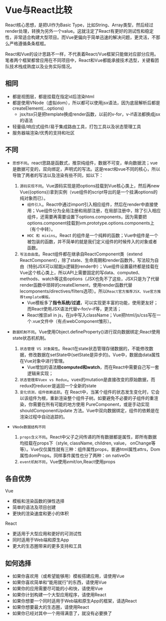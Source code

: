 # Vue与React比较
React核心思想，是把UI作为Basic Type，比如String、Array类型，然后经过render处理，转换为另外一个value。这就注定了React有更好的测试性和稳定性，非常适合构建大型项目。而Vue更偏向于简单迅速的解决问题，更灵活，不那么严格遵循条条框框。

React和Vue的设计思路不一样，不代表着React/Vue框架只能做对应部分应用。笔者两个框架都曾应用在不同项目中，React和Vue都能承接技术选型，关键看团队技术栈成熟度以及业务实际情况。

## 相同

* 都是视图层，都是挂载在指定id后渲染html
* 都是使用VNode（虚拟dom），所以都可以使用jsx语法，因为底层解析后都是createElement(...options)
    * jsx/tsx只是把template换成render函数，以前的v-for，v-if语法都换成jsx的语法
* 轻量级/响应式组件/易于集成路由工具，打包工具以及状态管理工具
* 服务器端渲染/优秀的支持和社区

## 不同

* `思想不同`。react思路是函数式，推崇纯组件，数据不可变，单向数据流；vue是数据可变的，双向绑定，声明式的写法。这是react和vue不同的核心，所以导致了两者的写法以及渲染有些不同，如以下：
    1. `源码实现不同`。Vue源码实现是把options挂载到Vue核心类上，然后再new Vue({options})拿到实例（vue组件的script导出的是一个挂满options的纯对象而已）。
        * `组件引入`。React中通过import引入相应组件，然后在render中直接使用；Vue组件分为全局注册和局部注册，在局部注册中，除了引入相应组件，还需要再需要设置下options.components，因为需要把options.component挂载到vm.prototype.options.components上（有个中转）。
        * `HOC 和 mixins`。React 的组件是一个纯粹的函数；Vue中组件是一个被包装的函数，并不简单的就是我们定义组件的时候传入的对象或者函数。
    2. `写法自由度`。React组件都在继承自ReactComponent类（extend ReactComponent），除了state、生命周期和render函数外，写法较为自由（特别JSX可以赋能js逻辑到render中）；Vue组件设置最终都是挂载在Vue这个核心类上，所以API上需要固定的写data、computed、methods、watch等这些options（JSX也免不了这些，JSX只是为了代替render函数中琐碎的createElement，使用render函数代替lecomponents/directives/filters选项）。所以`React官方推荐JSX、Vue官方推荐template模板。`
        * Vue模板多了**指令系统/过滤**，可以实现更丰富的功能，使用更友好；而React使用JSX语法代替v-for/v-if等，更灵活；
        * React推崇all in js，在js中写入className；Vue把html/js/css写在一个.vue文件中（有点webComponent雏形）。

* `数据机制不同`。Vue使用Object.defineProperty()进行双向数据绑定;React使用state状态机机制。
    1. `状态管理 VS 对象属性`。React在state状态管理存储数据的，不能修改数据，修改数据在setState中(setState是异步的)。Vue中，数据由data属性在Vue对象中进行管理。
        * Vue增加的语法糖**computed和watch**，而在React中需要自己写一套逻辑来实现；
    2. `状态管理库Vuex vs Redux`。vuex的mutation是直接改变的原始数据，而redux的reducer是返回一个全新的state
    3. `变化侦测，组件依赖追踪`。在 React中，当某个组件的状态发生变化时，它会以该组件为根，重新渲染整个组件子树。如要避免不必要的子组件的重渲染，你需要在所有可能的地方使用 PureComponent，或是手动实现 shouldComponentUpdate 方法。Vue中双向数据绑定，组件的依赖是在渲染过程中自动追踪的。

* `VNode数据结构不同`
    1. `props含义不同`。React中父子之间传递的所有数据都是属性，即所有数据均挂载在props下（style, className, children, value， onChange等等）。Vue仅仅属性就有三种：组件属性props，普通html属性attrs，Dom属性domProps。同样事件属性也分了两种：on nativeOn
    2. `event机制不同`，Vue使用$emit/$on,React使用props

## 各自优势

Vue
* 模板和渲染函数的弹性选择
* 简单的语法及项目创建
* 更快的渲染速度和更小的体积

React
* 更适用于大型应用和更好的可测试性
* 同时适用于Web端和原生App
* 更大的生态圈带来的更多支持和工具

## 如何选择
* 如果你喜欢用（或希望能够用）模板搭建应用，请使用Vue
* 如果你喜欢简单和“能用就行”的东西，请使用Vue
* 如果你的应用需要尽可能的小和快，请使用Vue
* 如果你计划构建一个大型应用程序，请使用React
* 如果你想要一个同时适用于Web端和原生App的框架，请选React
* 如果你想要最大的生态圈，请使用React
* 如果你已经对其中一个用得满意了，就没有必要换了
